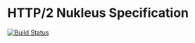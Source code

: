 # HTTP/2 Nukleus Specification

[![Build Status][build-status-image]][build-status]

[build-status-image]: https://travis-ci.org/reaktivity/nukleus-http2.java.svg?branch=develop
[build-status]: https://travis-ci.org/reaktivity/nukleus-http2.java
